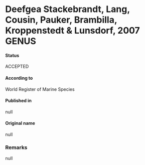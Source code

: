 # Deefgea Stackebrandt, Lang, Cousin, Pauker, Brambilla, Kroppenstedt & Lunsdorf, 2007 GENUS

#### Status
ACCEPTED

#### According to
World Register of Marine Species

#### Published in
null

#### Original name
null

### Remarks
null